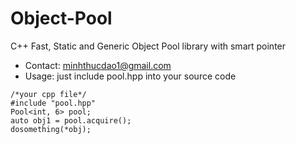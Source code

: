 # Object-Pool
C++ Fast, Static and Generic Object Pool library with smart pointer

- Contact: minhthucdao1@gmail.com
- Usage: just include pool.hpp into your source code
```
/*your cpp file*/
#include "pool.hpp"
Pool<int, 6> pool;
auto obj1 = pool.acquire();
dosomething(*obj);
```
